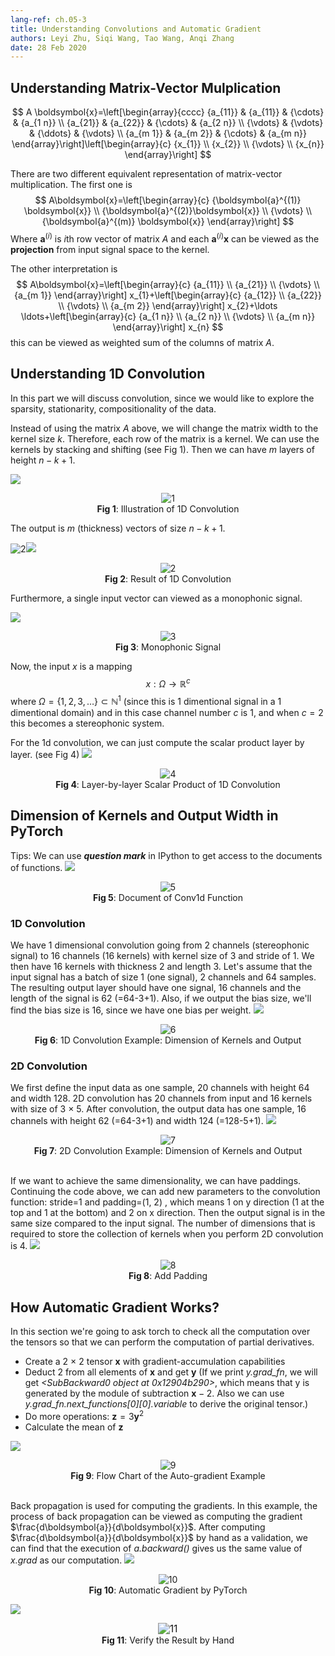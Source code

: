 ```yaml
---
lang-ref: ch.05-3
title: Understanding Convolutions and Automatic Gradient
authors: Leyi Zhu, Siqi Wang, Tao Wang, Anqi Zhang
date: 28 Feb 2020
---
```


## Understanding Matrix-Vector Mulplication

$$
A \boldsymbol{x}=\left[\begin{array}{cccc}
{a_{11}} & {a_{11}} & {\cdots} & {a_{1 n}} \\
{a_{21}} & {a_{22}} & {\cdots} & {a_{2 n}} \\
{\vdots} & {\vdots} & {\ddots} & {\vdots} \\
{a_{m 1}} & {a_{m 2}} & {\cdots} & {a_{m n}}
\end{array}\right]\left[\begin{array}{c}
{x_{1}} \\
{x_{2}} \\
{\vdots} \\
{x_{n}}
\end{array}\right]
$$

There are two different equivalent representation of matrix-vector multiplication. The first one is 
$$
A\boldsymbol{x}=\left[\begin{array}{c}
{\boldsymbol{a}^{(1)} \boldsymbol{x}} \\
{\boldsymbol{a}^{(2)}\boldsymbol{x}} \\
{\vdots} \\
{\boldsymbol{a}^{(m)} \boldsymbol{x}}
\end{array}\right]
$$
Where $\boldsymbol{a}^{(i)}$ is $i$th row vector of matrix $A$ and each $\boldsymbol{a}^{(i)}\boldsymbol{x}$ can be viewed as the **projection** from  input signal space to the kernel. 

The other interpretation is 
$$
A\boldsymbol{x}=\left[\begin{array}{c}
{a_{11}} \\
{a_{21}} \\
{\vdots} \\
{a_{m 1}}
\end{array}\right] x_{1}+\left[\begin{array}{c}
{a_{12}} \\
{a_{22}} \\
{\vdots} \\
{a_{m 2}}
\end{array}\right] x_{2}+\ldots \ldots+\left[\begin{array}{c}
{a_{1 n}} \\
{a_{2 n}} \\
{\vdots} \\
{a_{m n}}
\end{array}\right] x_{n}
$$
this can be viewed as weighted sum of the columns of matrix $A$.

## Understanding 1D Convolution

In this part we will discuss convolution, since we would like to explore the sparsity, stationarity, compositionality of the data.

Instead of using the matrix $A$ above, we will change the matrix width to the kernel size $k$. Therefore, each row of the matrix is a kernel. We can use the kernels by stacking and shifting (see Fig 1). Then we can have $m$ layers of height $n-k+1$. 

![](https://i.imgur.com/KuV1Ikd.png)
<center> 
<img src="../05-3/Illustration_1D_Conv.png" alt="1" style="zoom:100%;" /><br>
<b>Fig 1</b>: Illustration of 1D Convolution  
</center>


The output is $m$ (thickness) vectors of size $n-k+1$.

![2](./2.png)![](https://i.imgur.com/gWhdTpX.png)

<center> 
<img src="../05-3/Result_1D_Conv.png" alt="2" style="zoom:100%;" /><br>
<b>Fig 2</b>: Result of 1D Convolution  
</center>


Furthermore, a single input vector can viewed as a monophonic signal.

![](https://i.imgur.com/6XTpaG2.png) 
<center>
<img src="../05-3/Monophonic_Signal.png" alt="3" style="zoom:100%;" /><br>
<b>Fig 3</b>: Monophonic Signal
</center>


Now, the input $x$ is a mapping
$$
x:\Omega\rightarrow\mathbb{R}^{c}
$$
where $\Omega=\{1,2,3,\dots\}\subset\mathbb{N}^1$ (since this is 1 dimentional signal in a 1 dimentional domain) and in this case channel number $c$ is $1$, and when $c=2$ this becomes a stereophonic system.

For the 1d convolution, we can just compute the scalar product layer by layer. (see Fig 4)
![](https://i.imgur.com/TKHRtu4.png)

<center>
<img src="../05-3/Layer_by_layer_scalar_product.png" alt="4" style="zoom:100%;" /><br>
<b>Fig 4</b>: Layer-by-layer Scalar Product of 1D Convolution
</center>



## Dimension of Kernels and Output Width in PyTorch

Tips: We can use ***question mark*** in IPython to get access to the documents of functions.
![](https://i.imgur.com/uZU4kLA.png)
<center>
<img src="../05-3/Document_Conv1d.png" alt="5" style="zoom:100%;" /><br>
<b>Fig 5</b>: Document of Conv1d Function
</center>


### 1D Convolution

We have 1 dimensional convolution going from 2 channels (stereophonic signal) to 16 channels (16 kernels) with kernel size of 3 and stride of 1. We then have 16 kernels with thickness 2 and length 3. Let's assume that the input signal has a batch of size 1 (one signal),  2 channels and 64 samples. The resulting output layer should have one signal, 16 channels and the length of the signal is 62 (=64-3+1). Also, if we output the bias size, we'll find the bias size is 16, since we have one bias per weight. 
![](https://i.imgur.com/uN2UBLO.png)
<center>
<img src="../05-3/1D_Conv_Example.png" alt="6" style="zoom:100%;" /><br>
<b>Fig 6</b>: 1D Convolution Example: Dimension of Kernels and Output
</center>

### 2D Convolution

We first define the input data as one sample, 20 channels with height 64 and width 128. 2D convolution has 20 channels from input and 16 kernels with size of 3 $\times$ 5. After convolution, the output data has one sample, 16 channels with height 62 (=64-3+1) and width 124 (=128-5+1). 
![](https://i.imgur.com/5FnilYf.png)

<center>
<img src="../05-3/2D_Conv_Example.png" alt="7" style="zoom:100%;" /><br>
<b>Fig 7</b>: 2D Convolution Example: Dimension of Kernels and Output
</center><br>


If we want to achieve the same dimensionality, we can have paddings. Continuing the code above, we can add new parameters to the convolution function: stride=1 and padding=(1, 2) , which means 1 on y direction (1 at the top and 1 at the bottom) and 2 on x direction. Then the output signal is in the same size compared to the input signal. The number of dimensions that is required to store the collection of kernels when you perform 2D convolution is 4.
![](https://i.imgur.com/PfECNiD.png)

<center>
<img src="../05-3/Add_Padding.png" alt="8" style="zoom:100%;" /><br>
<b>Fig 8</b>: Add Padding
</center>


## How Automatic Gradient Works?

In this section we're going to ask torch to check all the computation over the tensors so that we can perform the computation of partial derivatives.  

- Create a 2 $\times$ 2 tensor $\boldsymbol{x}$ with gradient-accumulation capabilities
- Deduct 2 from all elements of $\boldsymbol{x}$ and get $\boldsymbol{y}$ (If we print *y.grad_fn*, we will get *<SubBackward0 object at 0x12904b290>*, which means that y is generated by the module of subtraction $\boldsymbol{x}-2$. Also we can use *y.grad_fn.next_functions\[0][0].variable* to derive the original tensor.)
- Do more operations: $\boldsymbol{z} = 3\boldsymbol{y}^2$
- Calculate the mean of $\boldsymbol{z}$

![](https://i.imgur.com/PlgkYbQ.jpg)
<center>
<img src="../05-3/Flow_Chart.jpg" alt="9" style="zoom:100%;" /><br>
<b>Fig 9</b>: Flow Chart of the Auto-gradient Example
</center><br>

Back propagation is used for computing the gradients. In this example, the process of back propagation can be viewed as computing the gradient $\frac{d\boldsymbol{a}}{d\boldsymbol{x}}$. After computing $\frac{d\boldsymbol{a}}{d\boldsymbol{x}}$ by hand as a validation, we can find that the execution of *a.backward()* gives us the same value of *x.grad* as our computation.
![](https://i.imgur.com/ejx7JTy.png)<br>
<center>
<img src="../05-3/Auto-gradient_PyTorch.png" alt="10" style="zoom:100%;" /><br>
<b>Fig 10</b>: Automatic Gradient by PyTorch
</center>

![](https://i.imgur.com/80rmKNW.png)

<center>
<img src="../05-3/Verify_by_Hand.png" alt="11" style="zoom:114%;" /><br>
<b>Fig 11</b>: Verify the Result by Hand
</center>
